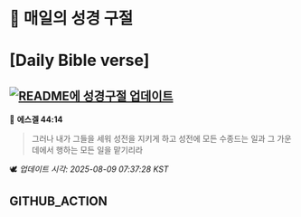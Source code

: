 # 🙏 매일의 성경 구절
# [Daily Bible verse]
## [![README에 성경구절 업데이트](https://github.com/DONGSUKA/first_test/actions/workflows/update-readme-bible.yml/badge.svg)](https://github.com/DONGSUKA/first_test/actions/workflows/update-readme-bible.yml)
<!-- START_BIBLE_VERSE -->
📖 **에스겔 44:14**
> 그러나 내가 그들을 세워 성전을 지키게 하고 성전에 모든 수종드는 일과 그 가운데에서 행하는 모든 일을 맡기리라

🕊️ _업데이트 시각: 2025-08-09 07:37:28 KST_
  <!-- END_BIBLE_VERSE -->
## GITHUB_ACTION
